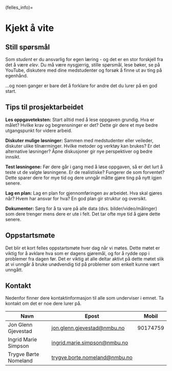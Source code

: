 (felles_info)=
# Kjekt å vite

## Still spørsmål

Som *student* er du ansvarlig for egen læring - og det er en stor forskjell fra det å være *elev*. Du må være nysgjerrig, stille spørsmål, lese bøker, se på YouTube, diskutere med dine medstudenter og forsøk å finne ut av ting på egenhånd.

...og noen ganger er bare det å forklare for andre det du lurer på en god start.


## Tips til prosjektarbeidet

**Les oppgaveteksten:**
Start alltid med å lese oppgaven grundig. Hva er målet? Hvilke krav og begrensninger er det? Dette gir dere et mye bedre utgangspunkt for videre arbeid.

**Diskuter mulige løsninger:** Sammen med medstudenter eller veileder, diskuter ulike tilnærminger. Hvilke metoder og verktøy kan brukes? Er det alternative løsninger? Åpne diskusjoner gir nye perspektiver og bedre innsikt.

**Test løsningene:** Før dere går i gang med å løse oppgaven, så er det lurt å teste ut de valgte løsningene. Er de realistiske? Fungerer de som forventet? Dette sparer dere for mye tid og dere unngår måtte gjøre ting på nytt igjen senere.

**Lag en plan:** Lag en plan for gjennomføringen av arbeidet. Hva skal gjøres når? Hvem har ansvar for hva? En god plan gir struktur og oversikt.

**Dokumenter:** Sørg for å ta vare på alle data (dvs. bilder/video/målinger) som dere trenger mens dere er ute i felt. Det tar ofte mye tid å gjøre dette senere.


## Oppstartsmøte

Det blir et kort felles oppstartsmøte hver dag når vi møtes. Dette møtet er viktig for å avklare hva som er dagens gjøremål, og for å rydde opp i problemer fra dagen før. Det er viktig at alle deltar aktivt på dette møtet slik at vi unngår å bruke unødvendig tid på problemer som enkelt kunne vært unngått.


## Kontakt

Nedenfor finner dere kontaktinformasjon til alle som underviser i emnet. Ta kontakt om det er noe dere lurer på.

|Navn|Epost|Mobil|
|---|---|---|
|Jon Glenn Gjevestad|jon.glenn.gjevestad@nmbu.no|90174759|
|Ingrid Marie Simpson|ingrid.marie.simpson@nmbu.no| |
|Trygve Børte Nomeland|trygve.borte.nomeland@nmbu.no| |
